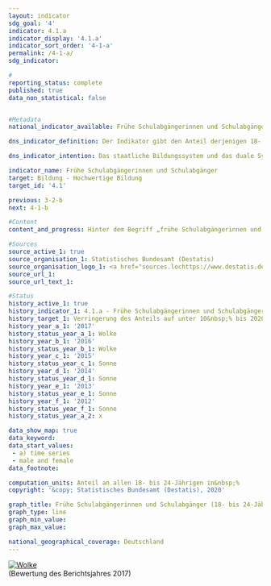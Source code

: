 ```yaml
---                   
layout: indicator                   
sdg_goal: '4'                   
indicator: 4.1.a                   
indicator_display: '4.1.a'                   
indicator_sort_order: '4-1-a'                   
permalink: /4-1-a/                   
sdg_indicator:                    

#                   
reporting_status: complete                   
published: true                   
data_non_statistical: false                   


#Metadata                   
national_indicator_available: Frühe Schulabgängerinnen und Schulabgänger (18- bis 24-Jährige)                   

dns_indicator_definition: Der Indikator gibt den Anteil derjenigen 18- bis 24-Jährigen an allen Personen derselben Altersgruppe an, die gegenwärtig keine Schule oder Hochschule besuchen, sich an keiner Weiterbildungsmaßnahme beteiligen und über keinen Abschluss des Sekundarbereichs II (Hochschulreife bzw. abgeschlossene Berufsausbildung) verfügen.<sub> Text aus dem Indikatorenbericht 2018</sub>                   

dns_indicator_intention: Das staatliche Bildungssystem und das duale System der Berufsausbildung sind die Eckpfeiler einer zukunftsorientierten Qualifikation für junge Menschen in Deutschland. Fehlende Schul- und Berufsabschlüsse bedeuten ein Armutsrisiko und eine Belastung der Sozialsysteme. In Anpassung an die Strategie „Europa 2020“ der Europäischen Union hat die Bundesregierung deshalb als Ziel für 2020 vorgegeben, den Anteil der frühen Schulabgängerinnen bzw. -abgänger an allen Personen derselben Altersgruppe unter 10&nbsp;% zu senken.<sub> Text aus dem Indikatorenbericht 2018</sub>                   

indicator_name: Frühe Schulabgängerinnen und Schulabgänger                   
target: Bildung - Hochwertige Bildung                   
target_id: '4.1'                   

previous: 3-2-b                   
next: 4-1-b                   

#Content                    
content_and_progress: Hinter dem Begriff „frühe Schulabgängerinnen und -abgänger“ verbergen sich nicht die jungen „Überfliegerinnen und Überflieger“, die vor Ende der Regelschulzeit einen Schulabschluss erlangen. Auch ist der Begriff nicht mit Schulabbrecherinnen bzw. -abbrechern zu verwechseln. Vielmehr handelt es sich um Personen im Alter zwischen 18 und 24 Jahren, die weder über eine Hochschulzugangsberechtigung wie Abitur oder die Fachhochschulreife noch über eine abgeschlossene Berufsausbildung verfügen und die auch nicht an Aus- und Weiterbildungsmaßnahmen teilnehmen. Das bedeutet, dass auch junge Menschen, die beispielsweise die Haupt- oder die Realschule erfolgreich abgeschlossen haben, sich aber nicht mehr im Bildungsprozess befinden, als frühe Schulabgängerinnen bzw. -abgänger gezählt werden. Zudem lässt sich aus dem Indikator nicht ableiten, wann und welche Art von Bildungseinrichtung sie zuletzt besucht haben. <br><br>Die Angaben stammen aus dem Mikrozensus, dessen jährliche Stichprobenerhebung 1&nbsp;% der Bevölkerung umfasst. Ergänzende Informationen bietet die jährliche Schulstatistik, eine koordinierte Länderstatistik, die ebenfalls vom Statistischen Bundesamt veröffentlicht wird. <br><br>Im Jahr 2017 lag der Wert des Indikators nach vorläufigen Ergebnissen bei 10,1&nbsp;%, das heißt, es gab insgesamt 614&nbsp;000 junge Menschen ohne Abschluss des Sekundarbereichs II, die sich nicht oder nicht mehr in (Aus-)Bildung oder Weiterbildung befanden. Aktuell ist das für 2020 anvisierte Ziel noch nicht erreicht. <br><br>Die geschlechtsspezifischen Quoten für den Indikator wichen zwischen 1999 und 2005 unterschiedlichstark und in unterschiedliche Richtungen vom Gesamtwert ab. Seit 2006 gab es unter den Frauen jeweils weniger frühe Schulabgängerinnen ohne Abschluss als frühe Schulabgänger unter den Männern. So lag der Wert für Frauen im Jahr 2017 bei 9,0&nbsp;% und für Männer bei 11,1&nbsp;%. <br><br>Laut Schulstatistik haben 2017 insgesamt rund 52&nbsp;685 junge Menschen (6,6&nbsp;% der gleichaltrigen Wohnbevölkerung) die Schule ohne einen Hauptschulabschluss verlassen. Dies entspricht im Vergleich zu 1999 einem Rückgang um etwas mehr als ein Drittel. Auch hier ist der Anteil bei jungen Frauen nach wie vor deutlich geringer (4,8&nbsp;%) als bei jungen Männern (8,6&nbsp;%). <br><br>Unter den Schulabgängerinnen und Schulabgängern mit Abschlusszeugnis erreichten 16,9&nbsp;% (134&nbsp;389) der gleichaltrigen Wohnbevölkerung einen Hauptschulabschluss, 44,8&nbsp;% (356&nbsp;812) einen mittleren Abschluss, 32,5&nbsp;% (287&nbsp;298) die allgemeine Hochschulreife und 0,1&nbsp;% (628) die Fachhochschulreife – alle Daten für 2017. Im Zeitverlauf seit 1999 zeigen sich bei zwei Abschlussarten besonders starke Veränderungen. So nahm der Anteil der Personen mit Hauptschulabschluss um 9,2 Prozentpunkte ab, während der Anteil der Personen mit allgemeiner Hochschulreife um 7,8 Prozentpunkte anstieg (jeweils bezogen auf die gleichaltrige Bevölkerung). <br><br>Zu diesem Kontext passt auch Indikator 10.1 „Ausländische Schulabsolventinnen und Schulabsolventen“.<sub> Text aus dem Indikatorenbericht 2018</sub>                   

#Sources
source_active_1: true                           
source_organisation_1: Statistisches Bundesamt (Destatis)                           
source_organisation_logo_1: <a href="sources.lochttps://www.destatis.de/DE/Home/_inhalt.html"><img src="https://g205sdgs.github.io/sdg-indicators/public/logos/destatis.png" alt="Logo Statistisches Bundesamt (Destatis)" /></a>                           
source_url_1:                            
source_url_text_1:                            

#Status                   
history_active_1: true                   
history_indicator_1: 4.1.a - Frühe Schulabgängerinnen und Schulabgänger                   
history_target_1: Verringerung des Anteils auf unter 10&nbsp;% bis 2020
history_year_a_1: '2017'                           
history_status_year_a_1: Wolke
history_year_b_1: '2016'                           
history_status_year_b_1: Wolke
history_year_c_1: '2015'                           
history_status_year_c_1: Sonne
history_year_d_1: '2014'                           
history_status_year_d_1: Sonne
history_year_e_1: '2013'                           
history_status_year_e_1: Sonne
history_year_f_1: '2012'                           
history_status_year_f_1: Sonne
history_status_year_a_2: x

data_show_map: true                   
data_keyword:                    
data_start_values: 
 - a) time series
 - male and female                   
data_footnote:                    

computation_units: Anteil an allen 18- bis 24-Jährigen in&nbsp;%                   
copyright: '&copy; Statistisches Bundesamt (Destatis), 2020'                   

graph_title: Frühe Schulabgängerinnen und Schulabgänger (18- bis 24-Jährige)                   
graph_type: line                   
graph_min_value:                    
graph_max_value:                    

national_geographical_coverage: Deutschland                   
---
```

<div>                           
  <div class="my-header">                           
    <a href="https://sustainabledevelopment-deutschland.github.io/status/"><img src="https://g205sdgs.github.io/sdg-indicators/public/Wettersymbole/Wolke.png" title="Der Indikator entwickelt sich zwar in die gewünschte Richtung auf das Ziel zu, bei Fortsetzung der Entwicklung würde das Ziel im Zieljahr aber um mehr als 20&nbsp;% verfehlt" alt="Wolke" />                           
    </a>                           
  </div>
  <div class="my-header-note">
    <span>(Bewertung des Berichtsjahres 2017)</span>
  </div>                           
</div>